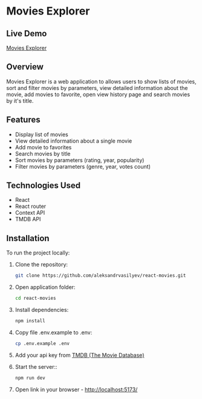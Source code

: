 # Movies Explorer

## Live Demo

[Movies Explorer](https://react-movies-oleksandr.netlify.app/)

## Overview

Movies Explorer is a web application to allows users to show lists of movies, sort and filter movies by parameters, view detailed information about the movie, add movies to favorite, open view history page and search movies by it's title.

## Features

- Display list of movies
- View detailed information about a single movie
- Add movie to favorites
- Search movies by title
- Sort movies by parameters (rating, year, popularity)
- Filter movies by parameters (genre, year, votes count)

## Technologies Used

- React
- React router
- Context API
- TMDB API

## Installation

To run the project locally:

1. Clone the repository:

   ```bash
   git clone https://github.com/aleksandrvasilyev/react-movies.git
   ```

2. Open application folder:

   ```bash
   cd react-movies
   ```

3. Install dependencies:

   ```bash
   npm install
   ```

4. Copy file .env.example to .env:

   ```bash
   cp .env.example .env
   ```

5. Add your api key from [TMDB (The Movie Database)](https://developer.themoviedb.org/docs/getting-started)

6. Start the server::

   ```bash
   npm run dev
   ```

7. Open link in your browser - [http://localhost:5173/](http://localhost:5173/)
